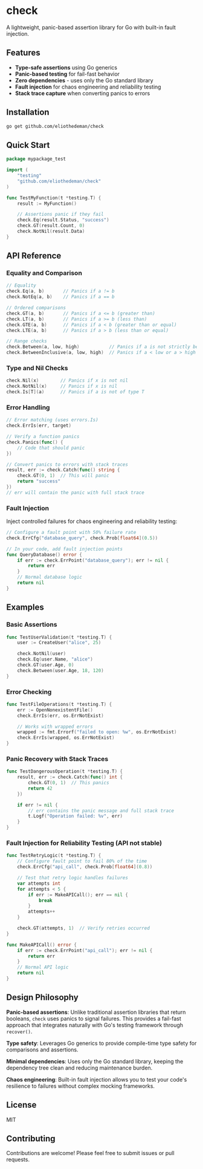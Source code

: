 # check

A lightweight, panic-based assertion library for Go with built-in fault injection.

## Features

- **Type-safe assertions** using Go generics
- **Panic-based testing** for fail-fast behavior
- **Zero dependencies** - uses only the Go standard library
- **Fault injection** for chaos engineering and reliability testing
- **Stack trace capture** when converting panics to errors

## Installation

```bash
go get github.com/eliothedeman/check
```

## Quick Start

```go
package mypackage_test

import (
    "testing"
    "github.com/eliothedeman/check"
)

func TestMyFunction(t *testing.T) {
    result := MyFunction()

    // Assertions panic if they fail
    check.Eq(result.Status, "success")
    check.GT(result.Count, 0)
    check.NotNil(result.Data)
}
```

## API Reference

### Equality and Comparison

```go
// Equality
check.Eq(a, b)       // Panics if a != b
check.NotEq(a, b)    // Panics if a == b

// Ordered comparisons
check.GT(a, b)       // Panics if a <= b (greater than)
check.LT(a, b)       // Panics if a >= b (less than)
check.GTE(a, b)      // Panics if a < b (greater than or equal)
check.LTE(a, b)      // Panics if a > b (less than or equal)

// Range checks
check.Between(a, low, high)           // Panics if a is not strictly between low and high
check.BetweenInclusive(a, low, high)  // Panics if a < low or a > high
```

### Type and Nil Checks

```go
check.Nil(x)        // Panics if x is not nil
check.NotNil(x)     // Panics if x is nil
check.Is[T](a)      // Panics if a is not of type T
```

### Error Handling

```go
// Error matching (uses errors.Is)
check.ErrIs(err, target)

// Verify a function panics
check.Panics(func() {
    // Code that should panic
})

// Convert panics to errors with stack traces
result, err := check.Catch(func() string {
    check.GT(0, 1)  // This will panic
    return "success"
})
// err will contain the panic with full stack trace
```

### Fault Injection

Inject controlled failures for chaos engineering and reliability testing:

```go
// Configure a fault point with 50% failure rate
check.ErrCfg("database_query", check.Prob[float64](0.5))

// In your code, add fault injection points
func QueryDatabase() error {
    if err := check.ErrPoint("database_query"); err != nil {
        return err
    }
    // Normal database logic
    return nil
}
```

## Examples

### Basic Assertions

```go
func TestUserValidation(t *testing.T) {
    user := CreateUser("alice", 25)

    check.NotNil(user)
    check.Eq(user.Name, "alice")
    check.GT(user.Age, 0)
    check.Between(user.Age, 18, 120)
}
```

### Error Checking

```go
func TestFileOperations(t *testing.T) {
    err := OpenNonexistentFile()
    check.ErrIs(err, os.ErrNotExist)

    // Works with wrapped errors
    wrapped := fmt.Errorf("failed to open: %w", os.ErrNotExist)
    check.ErrIs(wrapped, os.ErrNotExist)
}
```

### Panic Recovery with Stack Traces

```go
func TestDangerousOperation(t *testing.T) {
    result, err := check.Catch(func() int {
        check.GT(0, 1)  // This panics
        return 42
    })

    if err != nil {
        // err contains the panic message and full stack trace
        t.Logf("Operation failed: %v", err)
    }
}
```

### Fault Injection for Reliability Testing (API not stable)

```go
func TestRetryLogic(t *testing.T) {
    // Configure fault point to fail 80% of the time
    check.ErrCfg("api_call", check.Prob[float64](0.8))

    // Test that retry logic handles failures
    var attempts int
    for attempts < 5 {
        if err := MakeAPICall(); err == nil {
            break
        }
        attempts++
    }

    check.GT(attempts, 1)  // Verify retries occurred
}

func MakeAPICall() error {
    if err := check.ErrPoint("api_call"); err != nil {
        return err
    }
    // Normal API logic
    return nil
}
```

## Design Philosophy

**Panic-based assertions**: Unlike traditional assertion libraries that return booleans, `check` uses panics to signal failures. This provides a fail-fast approach that integrates naturally with Go's testing framework through `recover()`.

**Type safety**: Leverages Go generics to provide compile-time type safety for comparisons and assertions.

**Minimal dependencies**: Uses only the Go standard library, keeping the dependency tree clean and reducing maintenance burden.

**Chaos engineering**: Built-in fault injection allows you to test your code's resilience to failures without complex mocking frameworks.

## License

MIT

## Contributing

Contributions are welcome! Please feel free to submit issues or pull requests.
